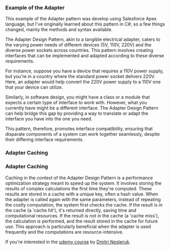 ### Example of the Adapter

This example of the Adapter pattern was develop using Salesforce Apex language, but I've originally learned about this pattern in C#, so a few things changed, mainly the methods and syntax available.

The Adapter Design Pattern, akin to a tangible electrical adapter, caters to the varying power needs of different devices (5V, 110V, 220V) and the diverse power sockets across countries. This pattern involves creating interfaces that can be implemented and adapted according to these diverse requirements.

For instance, suppose you have a device that requires a 110V power supply, but you're in a country where the standard power socket delivers 220V. Here, an adapter would help convert the 220V power supply to a 110V one that your device can utilize.

Similarly, in software design, you might have a class or a module that expects a certain type of interface to work with. However, what you currently have might be a different interface. The Adapter Design Pattern can help bridge this gap by providing a way to translate or adapt the interface you have into the one you need.

This pattern, therefore, promotes interface compatibility, ensuring that disparate components of a system can work together seamlessly, despite their differing interface requirements.

### Adapter Caching

### Adapter Caching

Caching in the context of the Adapter Design Pattern is a performance optimization strategy meant to speed up the system. It involves storing the results of complex calculations the first time they're computed. These results are stored in a cache with a unique key, often a hash value. When the adapter is called again with the same parameters, instead of repeating the costly computation, the system first checks the cache. If the result is in the cache (a 'cache hit'), it's returned directly, saving time and computational resources. If the result is not in the cache (a 'cache miss'), the calculation is performed, and the result stored in the cache for future use. This approach is particularly beneficial when the adapter is used frequently and the computations are resource-intensive.

If you're interested in the [udemy course](https://www.udemy.com/course/design-patterns-csharp-dotnet) by [Dmitri Nesteruk](https://www.udemy.com/user/dmitrinesteruk/).
